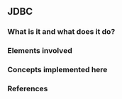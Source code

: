 ## JDBC 

### What is it and what does it do?
### Elements involved
### Concepts implemented here
### References